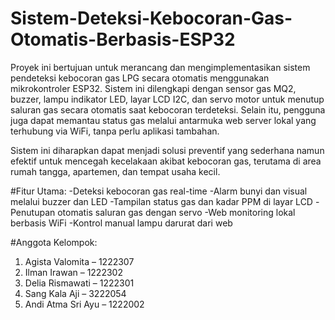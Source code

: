 # Sistem-Deteksi-Kebocoran-Gas-Otomatis-Berbasis-ESP32

Proyek ini bertujuan untuk merancang dan mengimplementasikan sistem pendeteksi kebocoran gas LPG secara otomatis menggunakan mikrokontroler ESP32. Sistem ini dilengkapi dengan sensor gas MQ2, buzzer, lampu indikator LED, layar LCD I2C, dan servo motor untuk menutup saluran gas secara otomatis saat kebocoran terdeteksi. Selain itu, pengguna juga dapat memantau status gas melalui antarmuka web server lokal yang terhubung via WiFi, tanpa perlu aplikasi tambahan.

Sistem ini diharapkan dapat menjadi solusi preventif yang sederhana namun efektif untuk mencegah kecelakaan akibat kebocoran gas, terutama di area rumah tangga, apartemen, dan tempat usaha kecil.

#Fitur Utama:
-Deteksi kebocoran gas real-time
-Alarm bunyi dan visual melalui buzzer dan LED
-Tampilan status gas dan kadar PPM di layar LCD
-Penutupan otomatis saluran gas dengan servo
-Web monitoring lokal berbasis WiFi
-Kontrol manual lampu darurat dari web

#Anggota Kelompok:
1. Agista Valomita – 1222307
2. Ilman Irawan – 1222302
3. Delia Rismawati – 1222301
4. Sang Kala Aji – 3222054
5. Andi Atma Sri Ayu – 1222002
